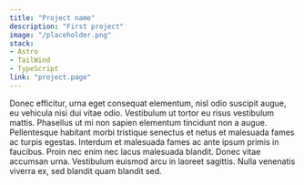 ```yaml
---
title: "Project name"
description: "First project"
image: "/placeholder.png"
stack:
- Astro
- TailWind
- TypeScript
link: "project.page"
---
```


Donec efficitur, urna eget consequat elementum, nisl odio suscipit augue, eu vehicula nisi dui vitae odio. Vestibulum ut tortor eu risus vestibulum mattis. Phasellus ut mi non sapien elementum tincidunt non a augue. Pellentesque habitant morbi tristique senectus et netus et malesuada fames ac turpis egestas. Interdum et malesuada fames ac ante ipsum primis in faucibus. Proin nec enim nec lacus malesuada blandit. Donec vitae accumsan urna. Vestibulum euismod arcu in laoreet sagittis. Nulla venenatis viverra ex, sed blandit quam blandit sed. 


